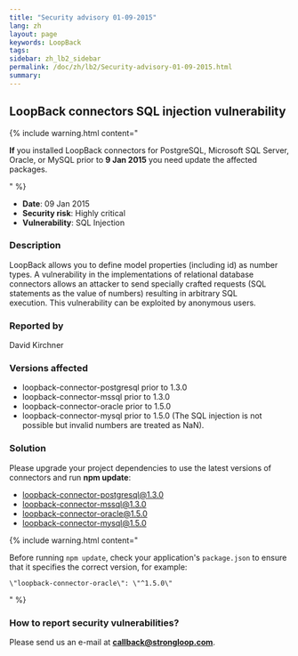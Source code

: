 ```yaml
---
title: "Security advisory 01-09-2015"
lang: zh
layout: page
keywords: LoopBack
tags:
sidebar: zh_lb2_sidebar
permalink: /doc/zh/lb2/Security-advisory-01-09-2015.html
summary:
---
```


## LoopBack connectors SQL injection vulnerability

{% include warning.html content="

**If** you installed LoopBack connectors for PostgreSQL, Microsoft SQL Server, Oracle, or MySQL prior to **9 Jan 2015** you need update the affected packages.

" %}

*   **Date**: <time datetime="2015-01-09" class="date-past">09 Jan 2015</time> 
*   **Security risk**: Highly critical
*   **Vulnerability**: SQL Injection

### Description

LoopBack allows you to define model properties (including id) as number types. A vulnerability in the implementations of relational database connectors allows an attacker to send specially crafted requests (SQL statements as the value of numbers) resulting in arbitrary SQL execution. This vulnerability can be exploited by anonymous users.

### Reported by

David Kirchner

### Versions affected

*   loopback-connector-postgresql prior to 1.3.0
*   loopback-connector-mssql prior to 1.3.0
*   loopback-connector-oracle prior to 1.5.0
*   loopback-connector-mysql prior to 1.5.0 (The SQL injection is not possible but invalid numbers are treated as NaN).

### Solution

Please upgrade your project dependencies to use the latest versions of connectors and run **npm update**:

*   loopback-connector-postgresql@1.3.0
*   loopback-connector-mssql@1.3.0
*   loopback-connector-oracle@1.5.0
*   loopback-connector-mysql@1.5.0

{% include warning.html content="

Before running `npm update`, check your application's `package.json` to ensure that it specifies the correct version, for example:

`\"loopback-connector-oracle\": \"^1.5.0\"`

" %}

### How to report security vulnerabilities?

Please send us an e-mail at **[callback@strongloop.com](mailto:callback@strongloop.com)**.
